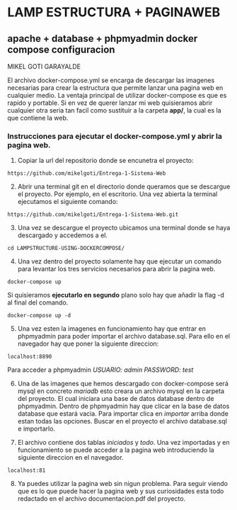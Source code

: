 # LAMP ESTRUCTURA + PAGINAWEB
## apache + database + phpmyadmin docker compose configuracion

MIKEL GOTI GARAYALDE

El archivo docker-compose.yml se encarga de descargar las imagenes necesarias para crear la estructura que permite lanzar una pagina web en cualquier medio. 
La ventaja principal de utilizar docker-compose es que es rapido y portable. Si en vez de querer lanzar mi web quisieramos abrir cualquier otra seria tan facil como sustituir a la carpeta **app/**, la cual es la que contiene la web.  

### Instrucciones para ejecutar el docker-compose.yml y abrir la pagina web. 
1. Copiar la url del repositorio donde se encunetra el proyecto:
```
https://github.com/mikelgoti/Entrega-1-Sistema-Web
```
2. Abrir una terminal git en el directorio donde queramos que se descargue el proyecto. Por ejemplo, en el escritorio. Una vez abierta la terminal ejecutamos el siguiente comando:
```
https://github.com/mikelgoti/Entrega-1-Sistema-Web.git
```
3. Una vez se descargue el proyecto ubicamos una terminal donde se haya descargado y accedemos a el.
```
cd LAMPSTRUCTURE-USING-DOCKERCOMPOSE/
```
4. Una vez dentro del proyecto solamente hay que ejecutar un comando para levantar los tres servicios necesarios para abrir la pagina web.
```
docker-compose up
```
Si quisieramos **ejecutarlo en segundo** plano solo hay que añadir la flag -d al final del comando.
```
docker-compose up -d
```

5. Una vez esten la imagenes en funcionamiento hay que entrar en phpmyadmin para poder importar el archivo database.sql. Para ello en el navegador hay que poner la siguiente direccion:
```
localhost:8890
```
Para acceder a phpmyadmin *USUARIO: admin PASSWORD: test*

6. Una de las imagenes que hemos descargado con docker-compose será mysql en concreto *mariadb* esto creara un archivo mysql en la carpeta del proyecto. El cual iniciara una base de datos database dentro de phpmyadmin. Dentro de phpmyadmin hay que clicar en la base de datos database que estará vacia. Para importar clica en *importar* arriba donde estan todas las opciones. Buscar en el proyecto el archivo database.sql e importarlo. 

7. El archivo contiene dos tablas *iniciados* y *todo*. Una vez importadas y en funcionamiento se puede acceder a la pagina web introduciendo la siguiente direccion en el navegador.

```
localhost:81
```
8. Ya puedes utilizar la pagina web sin nigun problema. Para seguir viendo que es lo que puede hacer la pagina web y sus curiosidades esta todo redactado en el archivo documentacion.pdf del proyecto.
 
